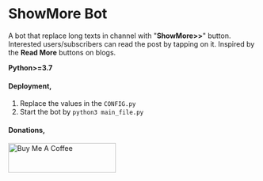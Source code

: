 # ShowMore Bot

A bot that replace long texts in channel with "**ShowMore>>**" button. Interested users/subscribers can read the post by tapping on it. Inspired by the **Read More** buttons on blogs.

**Python>=3.7**
#### Deployment,
1. Replace the values in the `CONFIG.py`
2. Start the bot by `python3 main_file.py`

#### Donations,
<a href="https://www.buymeacoffee.com/whitewisp" target="_blank"><img src="https://cdn.buymeacoffee.com/buttons/v2/default-yellow.png" alt="Buy Me A Coffee" style="height: 60px !important;width: 217px !important;" ></a>